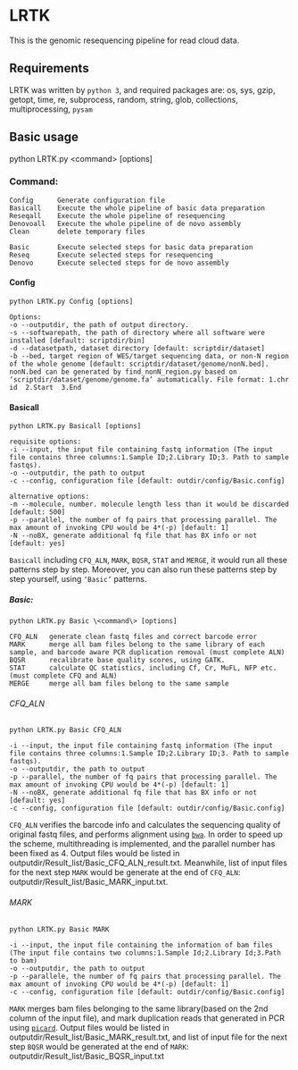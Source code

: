 # LRTK
This is the genomic resequencing pipeline for read cloud data.
## Requirements
LRTK was written by `python 3`, and required packages are: os, sys, gzip, getopt, time, re, subprocess, random, string, glob, collections, multiprocessing, `pysam`

## Basic usage
python LRTK.py \<command\> [options]

### Command:
    Config		Generate configuration file
    Basicall	Execute the whole pipeline of basic data preparation
    Reseqall	Execute the whole pipeline of resequencing
    Denovoall	Execute the whole pipeline of de novo assembly
    Clean		delete temporary files

    Basic		Execute selected steps for basic data preparation
    Reseq		Execute selected steps for resequencing
    Denovo		Execute selected steps for de novo assembly
    
#### Config
    python LRTK.py Config [options]
    
    Options:
    -o --outputdir, the path of output directory.
    -s --softwarepath, the path of directory where all software were installed [default: scriptdir/bin]
    -d --datasetpath, dataset directory [default: scriptdir/dataset]
    -b --bed, target region of WES/target sequencing data, or non-N region of the whole genome [default: scriptdir/dataset/genome/nonN.bed]. nonN.bed can be generated by find_nonN_region.py based on ‘scriptdir/dataset/genome/genome.fa’ automatically. File format: 1.chr id  2.Start  3.End 

#### Basicall
    python LRTK.py Basicall [options]
    
    requisite options:
    -i --input, the input file containing fastq information (The input file contains three columns:1.Sample ID;2.Library ID;3. Path to sample fastqs).
    -o --outputdir, the path to output
    -c --config, configuration file [default: outdir/config/Basic.config]

    alternative options:
    -m --molecule, number. molecule length less than it would be discarded [default: 500]
    -p --parallel, the number of fq pairs that processing parallel. The max amount of invoking CPU would be 4*(-p) [default: 1]
    -N --noBX, generate additional fq file that has BX info or not [default: yes]

`Basicall` including `CFQ_ALN`, `MARK`, `BQSR`, `STAT` and `MERGE`, it would run all these patterns step by step. Moreover, you can also run these patterns step by step yourself, using `‘Basic’` patterns.

##### Basic:
    python LRTK.py Basic \<command\> [options]
    
    CFQ_ALN   generate clean fastq files and correct barcode error
    MARK      merge all bam files belong to the same library of each sample, and barcode aware PCR duplication removal (must complete ALN) 
    BQSR      recalibrate base quality scores, using GATK.
    STAT      calculate QC statistics, including Cf, Cr, MuFL, NFP etc. (must complete CFQ and ALN)
    MERGE     merge all bam files belong to the same sample

###### CFQ_ALN
    python LRTK.py Basic CFQ_ALN
    
    -i --input, the input file containing fastq information (The input file contains three columns:1.Sample ID;2.Library ID;3. Path to sample fastqs).
    -o --outputdir, the path to output
    -p --parallel, the number of fq pairs that processing parallel. The max amount of invoking CPU would be 4*(-p) [default: 1]
    -N --noBX, generate additional fq file that has BX info or not [default: yes]
    -c --config, configuration file [default: outdir/config/Basic.config]

`CFQ_ALN` verifies the barcode info and calculates the sequencing quality of original fastq files, and performs alignment using [`bwa`](http://bio-bwa.sourceforge.net/). In order to speed up the scheme, multithreading is implemented, and the parallel number has been fixed as 4. Output files would be listed in outputdir/Result_list/Basic_CFQ_ALN_result.txt. Meanwhile, list of input files for the next step `MARK` would be generate at the end of `CFQ_ALN`: outputdir/Result_list/Basic_MARK_input.txt. <br>

###### MARK
    python LRTK.py Basic MARK

    -i --input, the input file containing the information of bam files (The input file contains two columns:1.Sample Id;2.Library Id;3.Path to bam)
    -o --outputdir, the path to output
    -p --parallele, the number of fq pairs that processing parallel. The max amount of invoking CPU would be 4*(-p) [default: 1]
    -c --config, configuration file [default: outdir/config/Basic.config]

`MARK` merges bam files belonging to the same library(based on the 2nd column of the input file), and mark duplication reads that generated in PCR using [`picard`](http://broadinstitute.github.io/picard/). Output files would be listed in outputdir/Result_list/Basic_MARK_result.txt, and list of input file for the next step `BQSR` would be generated at the end of `MARK`: outputdir/Result_list/Basic_BQSR_input.txt <br>

